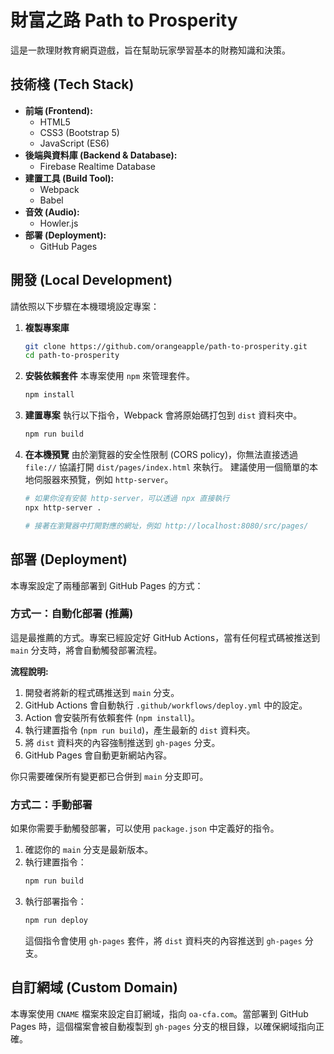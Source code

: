 # 財富之路 Path to Prosperity

這是一款理財教育網頁遊戲，旨在幫助玩家學習基本的財務知識和決策。

## 技術棧 (Tech Stack)

*   **前端 (Frontend):**
    *   HTML5
    *   CSS3 (Bootstrap 5)
    *   JavaScript (ES6)
*   **後端與資料庫 (Backend & Database):**
    *   Firebase Realtime Database
*   **建置工具 (Build Tool):**
    *   Webpack
    *   Babel
*   **音效 (Audio):**
    *   Howler.js
*   **部署 (Deployment):**
    *   GitHub Pages

## 開發 (Local Development)

請依照以下步驟在本機環境設定專案：

1.  **複製專案庫**
    ```bash
    git clone https://github.com/orangeapple/path-to-prosperity.git
    cd path-to-prosperity
    ```

2.  **安裝依賴套件**
    本專案使用 `npm` 來管理套件。
    ```bash
    npm install
    ```

3.  **建置專案**
    執行以下指令，Webpack 會將原始碼打包到 `dist` 資料夾中。
    ```bash
    npm run build
    ```

4.  **在本機預覽**
    由於瀏覽器的安全性限制 (CORS policy)，你無法直接透過 `file://` 協議打開 `dist/pages/index.html` 來執行。
    建議使用一個簡單的本地伺服器來預覽，例如 `http-server`。
    ```bash
    # 如果你沒有安裝 http-server，可以透過 npx 直接執行
    npx http-server .

    # 接著在瀏覽器中打開對應的網址，例如 http://localhost:8080/src/pages/
    ```

## 部署 (Deployment)

本專案設定了兩種部署到 GitHub Pages 的方式：

### 方式一：自動化部署 (推薦)

這是最推薦的方式。專案已經設定好 GitHub Actions，當有任何程式碼被推送到 `main` 分支時，將會自動觸發部署流程。

**流程說明:**
1.  開發者將新的程式碼推送到 `main` 分支。
2.  GitHub Actions 會自動執行 `.github/workflows/deploy.yml` 中的設定。
3.  Action 會安裝所有依賴套件 (`npm install`)。
4.  執行建置指令 (`npm run build`)，產生最新的 `dist` 資料夾。
5.  將 `dist` 資料夾的內容強制推送到 `gh-pages` 分支。
6.  GitHub Pages 會自動更新網站內容。

你只需要確保所有變更都已合併到 `main` 分支即可。

### 方式二：手動部署

如果你需要手動觸發部署，可以使用 `package.json` 中定義好的指令。

1.  確認你的 `main` 分支是最新版本。
2.  執行建置指令：
    ```bash
    npm run build
    ```
3.  執行部署指令：
    ```bash
    npm run deploy
    ```
    這個指令會使用 `gh-pages` 套件，將 `dist` 資料夾的內容推送到 `gh-pages` 分支。

## 自訂網域 (Custom Domain)

本專案使用 `CNAME` 檔案來設定自訂網域，指向 `oa-cfa.com`。當部署到 GitHub Pages 時，這個檔案會被自動複製到 `gh-pages` 分支的根目錄，以確保網域指向正確。

